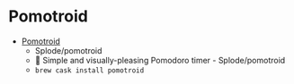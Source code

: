 # Pomotroid
- [Pomotroid](https://github.com/Splode/pomotroid)
  -  Splode/pomotroid
  - :tomato: Simple and visually-pleasing Pomodoro timer - Splode/pomotroid
  - `brew cask install pomotroid`
